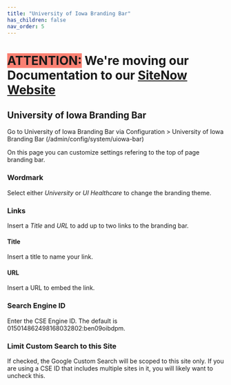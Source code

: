 ```yaml
---
title: "University of Iowa Branding Bar"
has_children: false
nav_order: 5
---
```

# <span style=background-color:salmon>ATTENTION:</span> We're moving our Documentation to our [SiteNow Website](http://sitenow.uiowa.edu/documentation/university-iowa-branding-bar)

## University of Iowa Branding Bar

Go to University of Iowa Branding Bar via Configuration > University of Iowa Branding Bar (/admin/config/system/uiowa-bar)

On this page you can customize settings refering to the top of page branding bar.

### Wordmark

Select either *University* or *UI Healthcare* to change the branding theme.

### Links

Insert a *Title* and *URL* to add up to two links to the branding bar.

#### Title

Insert a title to name your link.

#### URL

Insert a URL to embed the link.

### Search Engine ID

Enter the CSE Engine ID. The default is 015014862498168032802:ben09oibdpm.

### Limit Custom Search to this Site

If checked, the Google Custom Search will be scoped to this site only. If you are using a CSE ID that includes multiple sites in it, you will likely want to uncheck this.
